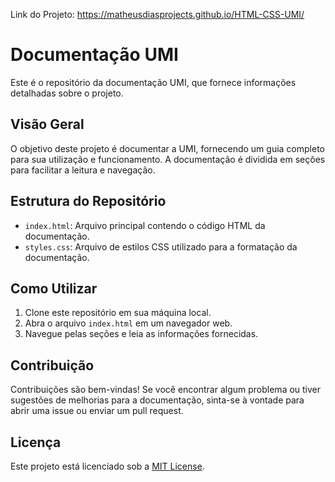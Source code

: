 Link do Projeto: https://matheusdiasprojects.github.io/HTML-CSS-UMI/

# Documentação UMI

Este é o repositório da documentação UMI, que fornece informações detalhadas sobre o projeto.

## Visão Geral

O objetivo deste projeto é documentar a UMI, fornecendo um guia completo para sua utilização e funcionamento. A documentação é dividida em seções para facilitar a leitura e navegação.

## Estrutura do Repositório

- `index.html`: Arquivo principal contendo o código HTML da documentação.
- `styles.css`: Arquivo de estilos CSS utilizado para a formatação da documentação.

## Como Utilizar

1. Clone este repositório em sua máquina local.
2. Abra o arquivo `index.html` em um navegador web.
3. Navegue pelas seções e leia as informações fornecidas.

## Contribuição

Contribuições são bem-vindas! Se você encontrar algum problema ou tiver sugestões de melhorias para a documentação, sinta-se à vontade para abrir uma issue ou enviar um pull request.

## Licença

Este projeto está licenciado sob a [MIT License](https://opensource.org/licenses/MIT).
